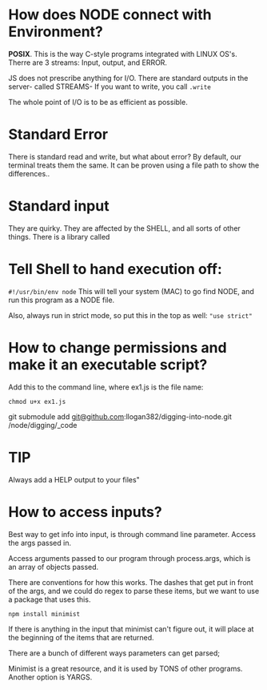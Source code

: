 # How does NODE connect with Environment?

**POSIX**. This is the way C-style programs integrated with LINUX OS's. Therre are 3 streams: Input, output, and ERROR.

JS does not prescribe anything for I/O.
There are standard outputs in the server- called STREAMS-
If you want to write, you call `.write`

The whole point of I/O is to be as efficient as possible.

# Standard Error

There is standard read and write, but what about error?
By default, our terminal treats them the same.
It can be proven using a file path to show the differences..

# Standard input
They are quirky. They are affected by the SHELL, and all sorts of other things.
There is a library called

# Tell Shell to hand execution off:

`#!/usr/bin/env node`
This will tell your system (MAC) to go find NODE, and run this program as a NODE file.

Also, always run in strict mode, so put this in the top as well:
`"use strict"`


# How to change permissions and make it an executable script?

Add this to the command line, where ex1.js is the file name:

`chmod u+x ex1.js`

git submodule add git@github.com:llogan382/digging-into-node.git  /node/digging/_code


# TIP

Always add a HELP output to your files"



# How to access inputs?

Best way to get info into input, is through command line parameter.
Access the args passed in.

Access arguments passed to our program through process.args, which is an array of objects passed.

There are conventions for how this works. The dashes that get put in front of the args, and we could do regex to parse these items, but we want to use a package that uses this.

`npm install minimist`

If there is anything in the input that minimist can't figure out, it will place at the beginning of the items that are returned.

There are a bunch of different ways parameters can get parsed;

Minimist is a great resource, and it is used by TONS of other programs.
Another option is YARGS.